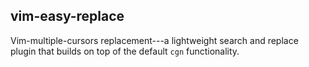vim-easy-replace
--------------------
Vim-multiple-cursors replacement---a lightweight search and replace plugin that builds on top of the default `cgn` functionality.
